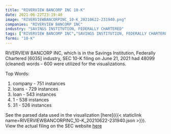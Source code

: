 ```yaml
---
title: "RIVERVIEW BANCORP INC 10-K"
date: 2021-06-22T23:19:40
image: "RIVERVIEWBANCORPINC_10-K_20210622-231940.png"
companies: "RIVERVIEW BANCORP INC"
industry: "SAVINGS INSTITUTION, FEDERALLY CHARTERED"
tags: ["RIVERVIEW BANCORP INC","SAVINGS INSTITUTION, FEDERALLY CHARTERED","06-21-2021","10-K"]
forms: "10-K"
---
```

RIVERVIEW BANCORP INC, which is in the Savings Institution, Federally Chartered [6035] industry, SEC 10-K filing on June 21, 2021 had 48099 (cleaned) words - 600 were utilized for the visualizations.

Top Words:
1. company - 751 instances
2. loans - 729 instances
3. loan - 543 instances
4. 1 - 538 instances
5. 31 - 526 instances


See the parsed data used in the visualization [here]({{< staticlink name=RIVERVIEWBANCORPINC_10-K_20210622-231940.json >}}).  
View the actual filing on the SEC website [here](https://www.sec.gov/Archives/edgar/data/1041368/0000939057-21-000189.txt)